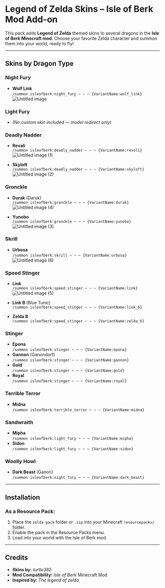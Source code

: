 # Legend of Zelda Skins – Isle of Berk Mod Add-on

This pack adds **Legend of Zelda** themed skins to several dragons in the **Isle of Berk Minecraft mod**. Choose your favorite Zelda character and summon them into your world, ready to fly!

---

## Skins by Dragon Type

### Night Fury
- **Wolf Link**  
  `/summon isleofberk:night_fury ~ ~ ~ {VariantName:wolf_link}`
![Untitled image](https://github.com/user-attachments/assets/667d38c3-d1f4-482d-a345-f73c80f940ec)






### Light Fury
- *(No custom skin included — model redirect only)*

### Deadly Nadder
- **Revali**  
  `/summon isleofberk:deadly_nadder ~ ~ ~ {VariantName:revoli}`
![Untitled image (1)](https://github.com/user-attachments/assets/90aa211c-8ccb-442b-95de-c48a59fd4813)

- **Skyloft**  
  `/summon isleofberk:deadly_nadder ~ ~ ~ {VariantName:skyloft}`
![Untitled image (2)](https://github.com/user-attachments/assets/70d667d7-0212-440b-9c49-4e553471538e)



### Gronckle
- **Durak** (Daruk)  
  `/summon isleofberk:gronckle ~ ~ ~ {VariantName:durak}`
![Untitled image (4)](https://github.com/user-attachments/assets/4013d09c-203f-4e76-9ec2-39a76d012d70)


- **Yunobo**  
  `/summon isleofberk:gronckle ~ ~ ~ {VariantName:yunobo}`
![Untitled image (3)](https://github.com/user-attachments/assets/ca3c216d-1392-48f1-b3af-18439764c1fb)



### Skrill
- **Urbosa**  
  `/summon isleofberk:skrill ~ ~ ~ {VariantName:urbosa}`
![Untitled image (6)](https://github.com/user-attachments/assets/248f53e4-4992-4ab9-a54c-b4e746e51fab)



### Speed Stinger
- **Link**  
  `/summon isleofberk:speed_stinger ~ ~ ~ {VariantName:link}`
![Untitled image (5)](https://github.com/user-attachments/assets/0c315219-9bd9-4ca6-b2b0-90333732300e)

- **Link B** (Blue Tunic)  
  `/summon isleofberk:speed_stinger ~ ~ ~ {VariantName:link_b}`
- **Zelda B**  
  `/summon isleofberk:speed_stinger ~ ~ ~ {VariantName:zelda_b}`

### Stinger
- **Epona**  
  `/summon isleofberk:stinger ~ ~ ~ {VariantName:epona}`
- **Gannon** (Ganondorf)  
  `/summon isleofberk:stinger ~ ~ ~ {VariantName:gannon}`
- **Gold**  
  `/summon isleofberk:stinger ~ ~ ~ {VariantName:gold}`
- **Royal**  
  `/summon isleofberk:stinger ~ ~ ~ {VariantName:royal}`

### Terrible Terror
- **Midna**  
  `/summon isleofberk:terrible_terror ~ ~ ~ {VariantName:midna}`

### Sandwraith
- **Mipha**  
  `/summon isleofberk:light_fury ~ ~ ~ {VariantName:mipha}`
- **Sidon**  
  `/summon isleofberk:light_fury ~ ~ ~ {VariantName:sidon}`

### Woolly Howl
- **Dark Beast** (Ganon)  
  `/summon isleofberk:night_fury ~ ~ ~ {VariantName:dark_beast}`

---

## Installation

### As a Resource Pack:
1. Place the `zelda pack` folder or `.zip` into your Minecraft `resourcepacks/` folder.
2. Enable the pack in the Resource Packs menu.
3. Load into your world with the Isle of Berk mod.


---

## Credits

- **Skins by:** *turtle382*  
- **Mod Compatibility:** *Isle of Berk* Minecraft Mod  
- **Inspired by:** *The legend of zelda*
